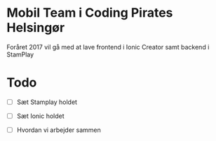 
# Mobil Team i Coding Pirates Helsingør

Foråret 2017 vil gå med at lave frontend i Ionic Creator samt backend i StamPlay 

# Todo
- [ ] Sæt Stamplay holdet
- [ ] Sæt Ionic holdet
- [ ] Hvordan vi arbejder sammen



